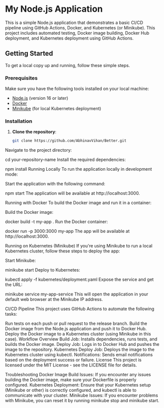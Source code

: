 # My Node.js Application

This is a simple Node.js application that demonstrates a basic CI/CD pipeline using GitHub Actions, Docker, and Kubernetes (or Minikube). This project includes automated testing, Docker image building, Docker Hub deployment, and Kubernetes deployment using GitHub Actions.

## Getting Started

To get a local copy up and running, follow these simple steps.

### Prerequisites

Make sure you have the following tools installed on your local machine:

- [Node.js](https://nodejs.org/en/) (version 16 or later)
- [Docker](https://www.docker.com/products/docker-desktop)
- [Minikube](https://minikube.sigs.k8s.io/docs/) (for local Kubernetes deployment)

### Installation

1. **Clone the repository**:

   ```bash
   git clone https://github.com/AbhinavVihan/Better.git
Navigate to the project directory:

cd your-repository-name
Install the required dependencies:


npm install
Running Locally
To run the application locally in development mode:

Start the application with the following command:


npm start
The application will be available at http://localhost:3000.

Running with Docker
To build the Docker image and run it in a container:

Build the Docker image:


docker build -t my-app .
Run the Docker container:


docker run -p 3000:3000 my-app
The app will be available at http://localhost:3000.

Running on Kubernetes (Minikube)
If you're using Minikube to run a local Kubernetes cluster, follow these steps to deploy the app:

Start Minikube:

minikube start
Deploy to Kubernetes:


kubectl apply -f kubernetes/deployment.yaml
Expose the service and get the URL:

minikube service my-app-service
This will open the application in your default web browser at the Minikube IP address.

CI/CD Pipeline
This project uses GitHub Actions to automate the following tasks:

Run tests on each push or pull request to the release branch.
Build the Docker image from the Node.js application and push it to Docker Hub.
Deploy the Docker image to a Kubernetes cluster (using Minikube in this case).
Workflow Overview
Build Job: Installs dependencies, runs tests, and builds the Docker image.
Deploy Job: Logs in to Docker Hub and pushes the image to the repository.
Kubernetes Deploy Job: Deploys the image to the Kubernetes cluster using kubectl.
Notifications: Sends email notifications based on the deployment success or failure.
License
This project is licensed under the MIT License - see the LICENSE file for details.

Troubleshooting
Docker Image Build Issues: If you encounter any issues building the Docker image, make sure your Dockerfile is properly configured.
Kubernetes Deployment: Ensure that your Kubernetes setup (Minikube or other) is correctly configured, and kubectl is able to communicate with your cluster.
Minikube Issues: If you encounter problems with Minikube, you can reset it by running minikube stop and minikube start.
